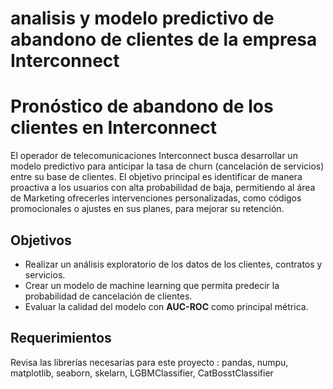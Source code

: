 # analisis y modelo predictivo de abandono de clientes de la empresa Interconnect

# Pronóstico de abandono de los clientes en **Interconnect**
El operador de telecomunicaciones Interconnect busca desarrollar un modelo predictivo para anticipar la tasa de churn (cancelación de servicios) entre su base de clientes. El objetivo principal es identificar de manera proactiva a los usuarios con alta probabilidad de baja, permitiendo al área de Marketing ofrecerles intervenciones personalizadas, como códigos promocionales o ajustes en sus planes, para mejorar su retención.

## Objetivos
- Realizar un análisis exploratorio de los datos de los clientes, contratos y servicios.
- Crear un modelo de machine learning que permita predecir la probabilidad de cancelación de clientes. 
- Evaluar la calidad del modelo con **AUC-ROC** como principal métrica.

## Requerimientos

Revisa las librerías necesarias para este proyecto : pandas, numpu, matplotlib, seaborn, skelarn, LGBMClassifier, CatBosstClassifier



